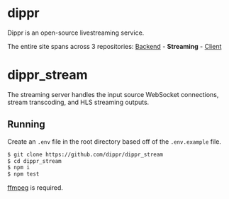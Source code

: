 # dippr
Dippr is an open-source livestreaming service.

The entire site spans across 3 repositories: [Backend](https://github.com/dippr/dippr_backend) - **Streaming** - [Client](https://github.com/dippr/dippr_client)

# dippr_stream
The streaming server handles the input source WebSocket connections, stream transcoding, and HLS streaming outputs.

## Running
Create an `.env` file in the root directory based off of the `.env.example` file.

```bash
$ git clone https://github.com/dippr/dippr_stream
$ cd dippr_stream
$ npm i
$ npm test
```

[ffmpeg](https://www.ffmpeg.org/) is required.